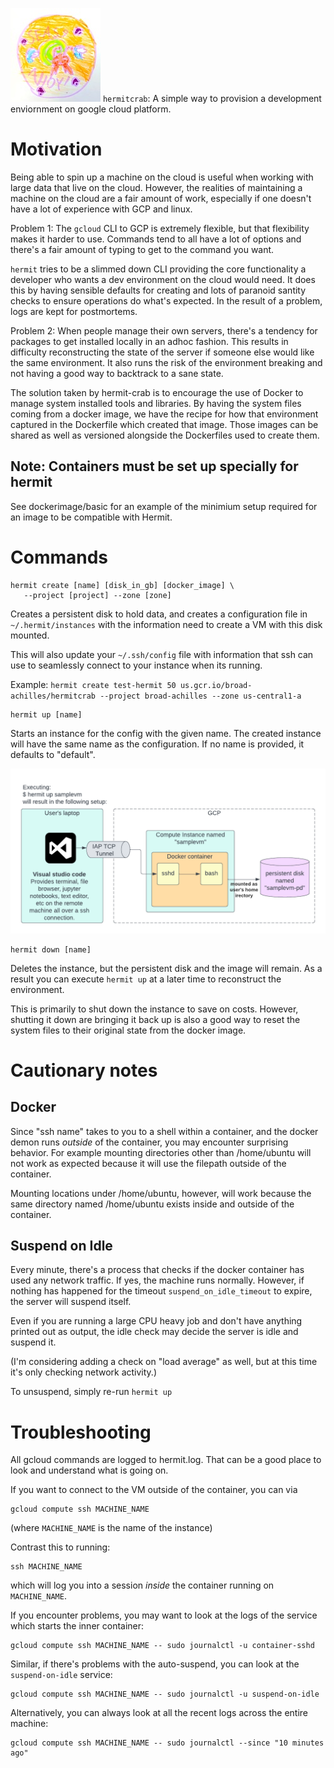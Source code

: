 ![Hermit logo](docs/hermit_small.jpeg)
`hermitcrab`: A simple way to provision a development enviornment on google
cloud platform.

# Motivation

Being able to spin up a machine on the cloud is useful when working with
large data that live on the cloud. However, the realities of maintaining a
machine on the cloud are a fair amount of work, especially if one doesn't
have a lot of experience with GCP and linux.

Problem 1: The `gcloud` CLI to GCP is extremely flexible, but that flexibility makes it
harder to use. Commands tend to all have a lot of options and there's a fair
amount of typing to get to the command you want.

`hermit` tries to be a slimmed down CLI providing the core functionality a
developer who wants a dev environment on the cloud would need.
It does this by having sensible defaults for creating and lots of paranoid
santity checks to ensure operations do what's expected. In the result of a
problem, logs are kept for postmortems.

Problem 2: When people manage their own servers, there's a tendency for
packages to get installed locally in an adhoc fashion. This results in
difficulty reconstructing the state of the server if someone else would like
the same environment. It also runs the risk of the environment breaking and
not having a good way to backtrack to a sane state.

The solution taken by hermit-crab is to encourage the use of Docker to manage system
installed tools and libraries. By having the system files coming from a
docker image, we have the recipe for how that environment captured in the
Dockerfile which created that image. Those images can be shared as well as
versioned alongside the Dockerfiles used to create them.

## Note: Containers must be set up specially for hermit

See dockerimage/basic for an example of the minimium setup required for 
an image to be compatible with Hermit.

# Commands

```
hermit create [name] [disk_in_gb] [docker_image] \
   --project [project] --zone [zone]
```

Creates a persistent disk to hold data, and creates a configuration file in
`~/.hermit/instances` with the information need to create a VM with this
disk mounted.

This will also update your `~/.ssh/config` file with information that ssh
can use to seamlessly connect to your instance when its running.

Example: `hermit create test-hermit 50 us.gcr.io/broad-achilles/hermitcrab --project broad-achilles --zone us-central1-a`

```
hermit up [name]
```

Starts an instance for the config with the given name. The created instance
will have the same name as the configuration. If no name is provided, it
defaults to "default".

![Hermit crab provisioned server](docs/hermitcrabarch.png)


```
hermit down [name]
```

Deletes the instance, but the persistent disk and the image will remain. As
a result you can execute `hermit up` at a later time to reconstruct the
environment.

This is primarily to shut down the instance to save on costs. However,
shutting it down are bringing it back up is also a good way to reset the
system files to their original state from the docker image.

# Cautionary notes

## Docker

Since "ssh name" takes to you to a shell within a container, and the docker
demon runs _outside_ of the container, you may encounter surprising
behavior. For example mounting directories other than /home/ubuntu will not
work as expected because it will use the filepath outside of the container.

Mounting locations under /home/ubuntu, however, will work because the 
same directory named /home/ubuntu exists inside and outside of the
container.

## Suspend on Idle

Every minute, there's a process that checks if the docker container has
used any network traffic. If yes, the machine runs normally. However, if
nothing has happened for the timeout `suspend_on_idle_timeout` to expire,
the server will suspend itself.

Even if you are running a large CPU heavy job and don't have
anything printed out as output, the idle check may decide the server is idle
and suspend it.

(I'm considering adding a check on "load average" as well, but at this time
it's only checking network activity.)

To unsuspend, simply re-run `hermit up`

# Troubleshooting

All gcloud commands are logged to hermit.log. That can be a good place to
look and understand what is going on.

If you want to connect to the VM outside of the container, you can via

```
gcloud compute ssh MACHINE_NAME
```

(where `MACHINE_NAME` is the name of the instance) 

Contrast this to running:

```
ssh MACHINE_NAME
```

which will log you into a session _inside_ the container running on
`MACHINE_NAME`.

If you encounter problems, you may want to look at the logs of the service which starts the inner container:

```
gcloud compute ssh MACHINE_NAME -- sudo journalctl -u container-sshd
```

Similar, if there's problems with the auto-suspend, you can look at the `suspend-on-idle` service:

```
gcloud compute ssh MACHINE_NAME -- sudo journalctl -u suspend-on-idle
```

Alternatively, you can always look at all the recent logs across the entire machine:

```
gcloud compute ssh MACHINE_NAME -- sudo journalctl --since "10 minutes ago"
```
